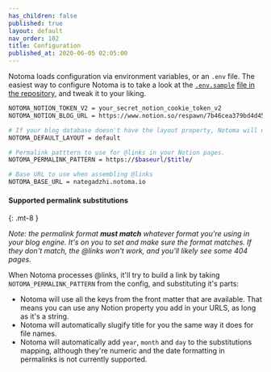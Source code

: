 ```yaml
---
has_children: false
published: true
layout: default
nav_order: 102
title: Configuration
published_at: 2020-06-05 02:05:00
---
```

<!--
THIS FILE IS GENERATED BY NOTOMA AUTOMATICALLY, DON'T EDIT IT!
Notion link for this article: https://www.notion.so/a5fc5c39d10f4d038425c0ef8bfaa760
-->

Notoma loads configuration via environment variables, or an `.env` file. The easiest way to configure Notoma is to take a look at the [`.env.sample`](https://github.com/nategadzhi/notoma/blob/master/.env.sample) [file in the repository,](https://github.com/nategadzhi/notoma/blob/master/.env.sample) and tweak it to your liking.

```bash
NOTOMA_NOTION_TOKEN_V2 = your_secret_notion_cookie_token_v2
NOTOMA_NOTION_BLOG_URL = https://www.notion.so/respawn/7b46cea379bd4d45b68860c2fa35a2d4?v=b4609f6aae0d4fc1adc65a73f72d0e21

# If your blog database doesn't have the layout property, Notoma will use the default layout. 
NOTOMA_DEFAULT_LAYOUT = default 

# Permalink patttern to use for @links in your Notion pages.
NOTOMA_PERMALINK_PATTERN = https://$baseurl/$title/

# Base URL to use when assembling @links
NOTOMA_BASE_URL = nategadzhi.notoma.io
```

#### Supported permalink substitutions
{: .mt-8 }

*Note: the permalink format* __*must match*__ *whatever format you're using in your blog engine. It's on you to set and make sure the format matches. If they don't match, the @links won't work, and you'll likely see some 404 pages.*

When Notoma processes @links, it'll try to build a link by taking `NOTOMA_PERMALINK_PATTERN` from the config, and substituting it's parts:
- Notoma will use all the keys from the front matter that are available. That means you can use any Notion property you add in your URLS, as long as it's a string.
- Notoma will automatically slugify title for you the same way it does for file names.
- Notoma will automatically add `year`, `month` and `day` to the substitutions mapping, although they're numeric and the date formatting in permalinks is not currently supported.

